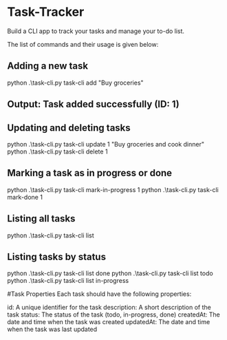 # Task-Tracker
Build a CLI app to track your tasks and manage your to-do list.

The list of commands and their usage is given below:

## Adding a new task
python .\task-cli.py task-cli add "Buy groceries"
## Output: Task added successfully (ID: 1)

## Updating and deleting tasks
python .\task-cli.py task-cli update 1 "Buy groceries and cook dinner"
python .\task-cli.py task-cli delete 1

## Marking a task as in progress or done
python .\task-cli.py task-cli mark-in-progress 1
python .\task-cli.py task-cli mark-done 1

## Listing all tasks
python .\task-cli.py task-cli list

## Listing tasks by status
python .\task-cli.py task-cli list done
python .\task-cli.py task-cli list todo
python .\task-cli.py task-cli list in-progress


#Task Properties
Each task should have the following properties:

id: A unique identifier for the task
description: A short description of the task
status: The status of the task (todo, in-progress, done)
createdAt: The date and time when the task was created
updatedAt: The date and time when the task was last updated